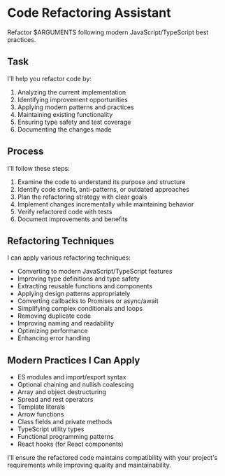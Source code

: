 # Code Refactoring Assistant

Refactor $ARGUMENTS following modern JavaScript/TypeScript best practices.

## Task

I'll help you refactor code by:

1. Analyzing the current implementation
2. Identifying improvement opportunities
3. Applying modern patterns and practices
4. Maintaining existing functionality
5. Ensuring type safety and test coverage
6. Documenting the changes made

## Process

I'll follow these steps:

1. Examine the code to understand its purpose and structure
2. Identify code smells, anti-patterns, or outdated approaches
3. Plan the refactoring strategy with clear goals
4. Implement changes incrementally while maintaining behavior
5. Verify refactored code with tests
6. Document improvements and benefits

## Refactoring Techniques

I can apply various refactoring techniques:

- Converting to modern JavaScript/TypeScript features
- Improving type definitions and type safety
- Extracting reusable functions and components
- Applying design patterns appropriately
- Converting callbacks to Promises or async/await
- Simplifying complex conditionals and loops
- Removing duplicate code
- Improving naming and readability
- Optimizing performance
- Enhancing error handling

## Modern Practices I Can Apply

- ES modules and import/export syntax
- Optional chaining and nullish coalescing
- Array and object destructuring
- Spread and rest operators
- Template literals
- Arrow functions
- Class fields and private methods
- TypeScript utility types
- Functional programming patterns
- React hooks (for React components)

I'll ensure the refactored code maintains compatibility with your project's requirements while improving quality and maintainability.
